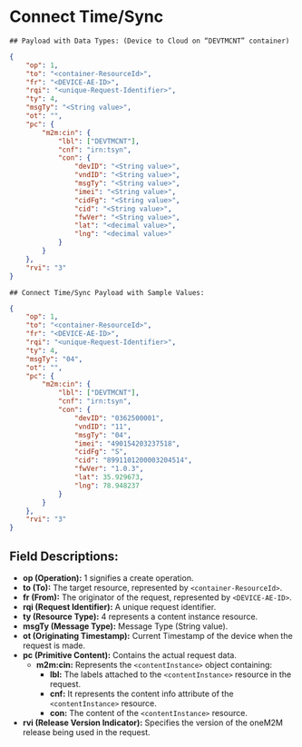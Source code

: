 # Connect Time/Sync

```
## Payload with Data Types: (Device to Cloud on “DEVTMCNT” container)
```

```json
{
    "op": 1,
    "to": "<container-ResourceId>",
    "fr": "<DEVICE-AE-ID>",
    "rqi": "<unique-Request-Identifier>",
    "ty": 4,
    "msgTy": "<String value>",
    "ot": "",
    "pc": {
        "m2m:cin": {
            "lbl": ["DEVTMCNT"],
            "cnf": "irn:tsyn",
            "con": {
                "devID": "<String value>",
                "vndID": "<String value>",
                "msgTy": "<String value>",
                "imei": "<String value>",
                "cidFg": "<String value>",
                "cid": "<String value>",
                "fwVer": "<String value>",
                "lat": "<decimal value>",
                "lng": "<decimal value>"
            }
        }
    },
    "rvi": "3"
}
```

```
## Connect Time/Sync Payload with Sample Values:
```

```json
{
    "op": 1,
    "to": "<container-ResourceId>",
    "fr": "<DEVICE-AE-ID>",
    "rqi": "<unique-Request-Identifier>",
    "ty": 4,
    "msgTy": "04",
    "ot": "",
    "pc": {
        "m2m:cin": {
            "lbl": ["DEVTMCNT"],
            "cnf": "irn:tsyn",
            "con": {
                "devID": "0362500001",
                "vndID": "11",
                "msgTy": "04",
                "imei": "490154203237518",
                "cidFg": "S",
                "cid": "8991101200003204514",
                "fwVer": "1.0.3",
                "lat": 35.929673,
                "lng": 78.948237
            }
        }
    },
    "rvi": "3"
}
```

## Field Descriptions:

- **op (Operation):** 1 signifies a create operation.
- **to (To):** The target resource, represented by `<container-ResourceId>`.
- **fr (From):** The originator of the request, represented by `<DEVICE-AE-ID>`.
- **rqi (Request Identifier):** A unique request identifier.
- **ty (Resource Type):** 4 represents a content instance resource.
- **msgTy (Message Type):** Message Type (String value).
- **ot (Originating Timestamp):** Current Timestamp of the device when the request is made.
- **pc (Primitive Content):** Contains the actual request data.
  - **m2m:cin:** Represents the `<contentInstance>` object containing:
    - **lbl:** The labels attached to the `<contentInstance>` resource in the request.
    - **cnf:** It represents the content info attribute of the `<contentInstance>` resource.
    - **con:** The content of the `<contentInstance>` resource.
- **rvi (Release Version Indicator):** Specifies the version of the oneM2M release being used in the request.
